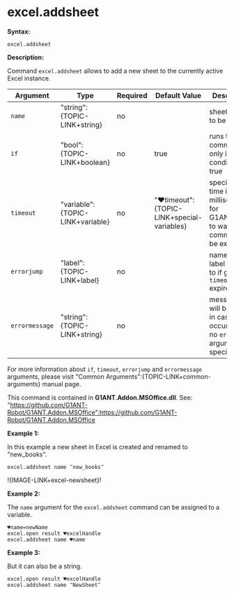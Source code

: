 # excel.addsheet

**Syntax:**

```G1ANT
excel.addsheet

```

**Description:**

Command `excel.addsheet` allows to add a new sheet to the currently active Excel instance.

| Argument | Type | Required | Default Value | Description |
| -------- | ---- | -------- | ------------- | ----------- |
|`name`| "string":{TOPIC-LINK+string}| no |  | sheet name to be added |
|`if`| "bool":{TOPIC-LINK+boolean}| no | true | runs the command only if condition is true |
|`timeout`| "variable":{TOPIC-LINK+variable}| no | "♥timeout":{TOPIC-LINK+special-variables} | specifies time in milliseconds for G1ANT.Robot to wait for the command to be executed |
|`errorjump` | "label":{TOPIC-LINK+label}| no |  | name of the label to jump to if given `timeout` expires |
|`errormessage`| "string":{TOPIC-LINK+string}| no |  | message that will be shown in case error occurs and no `errorjump` argument is specified |

For more information about `if`, `timeout`, `errorjump` and `errormessage` arguments, please visit "Common Arguments":{TOPIC-LINK+common-arguments} manual page.

This command is contained in **G1ANT.Addon.MSOffice.dll**.
See: "https://github.com/G1ANT-Robot/G1ANT.Addon.MSOffice":https://github.com/G1ANT-Robot/G1ANT.Addon.MSOffice

**Example 1:**

In this example a new sheet in Excel is created and renamed to "new_books".

```G1ANT
excel.addsheet name ‴new_books‴

```

!{IMAGE-LINK+excel-newsheet}! 

**Example 2:**

The `name` argument for the `excel.addsheet` command can be assigned to a variable.

```G1ANT
♥name=newName
excel.open result ♥excelHandle
excel.addsheet name ♥name

```

**Example 3:**

But it can also be a string.

```G1ANT
excel.open result ♥excelHandle
excel.addsheet name ‴NewSheet‴

```